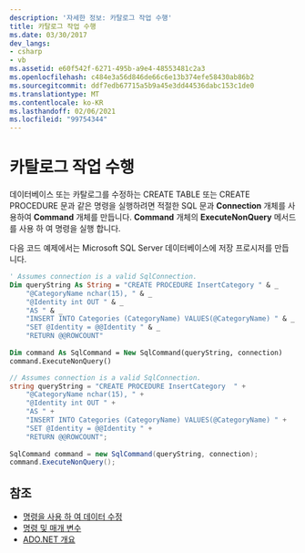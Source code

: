 ```yaml
---
description: '자세한 정보: 카탈로그 작업 수행'
title: 카탈로그 작업 수행
ms.date: 03/30/2017
dev_langs:
- csharp
- vb
ms.assetid: e60f542f-6271-495b-a9e4-48553481c2a3
ms.openlocfilehash: c484e3a56d846de66c6e13b374efe58430ab86b2
ms.sourcegitcommit: ddf7edb67715a5b9a45e3dd44536dabc153c1de0
ms.translationtype: MT
ms.contentlocale: ko-KR
ms.lasthandoff: 02/06/2021
ms.locfileid: "99754344"
---
```

# <a name="performing-catalog-operations"></a>카탈로그 작업 수행

데이터베이스 또는 카탈로그를 수정하는 CREATE TABLE 또는 CREATE PROCEDURE 문과 같은 명령을 실행하려면 적절한 SQL 문과 **Connection** 개체를 사용하여 **Command** 개체를 만듭니다. **Command** 개체의 **ExecuteNonQuery** 메서드를 사용 하 여 명령을 실행 합니다.  
  
 다음 코드 예제에서는 Microsoft SQL Server 데이터베이스에 저장 프로시저를 만듭니다.  
  
```vb  
' Assumes connection is a valid SqlConnection.  
Dim queryString As String = "CREATE PROCEDURE InsertCategory " & _  
    "@CategoryName nchar(15), " & _  
    "@Identity int OUT " & _  
    "AS " & _  
    "INSERT INTO Categories (CategoryName) VALUES(@CategoryName) " & _  
    "SET @Identity = @@Identity " & _  
    "RETURN @@ROWCOUNT"  
  
Dim command As SqlCommand = New SqlCommand(queryString, connection)  
command.ExecuteNonQuery()  
```  
  
```csharp  
// Assumes connection is a valid SqlConnection.  
string queryString = "CREATE PROCEDURE InsertCategory  " +
    "@CategoryName nchar(15), " +  
    "@Identity int OUT " +  
    "AS " +
    "INSERT INTO Categories (CategoryName) VALUES(@CategoryName) " +
    "SET @Identity = @@Identity " +  
    "RETURN @@ROWCOUNT";  
  
SqlCommand command = new SqlCommand(queryString, connection);  
command.ExecuteNonQuery();  
```  
  
## <a name="see-also"></a>참조

- [명령을 사용 하 여 데이터 수정](using-commands-to-modify-data.md)
- [명령 및 매개 변수](commands-and-parameters.md)
- [ADO.NET 개요](ado-net-overview.md)
